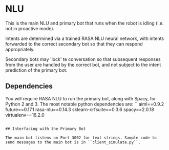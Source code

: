 # NLU

This is the main NLU and primary bot that runs when the robot is idling (i.e. not in proactive mode).

Intents are determined via a trained RASA NLU neural network, with intents forwarded to the correct secondary bot so that they can respond appropriately.

Secondary bots may 'lock' te conversation so that subsequent responses from the user are handled by the correct bot, and not subject to the intent prediction of the primary bot.

## Dependencies

You will require RASA NLU to run the primary bot, along with Spacy, for Python 2 and 3. The most notable python dependencies are:
``
aiml==0.9.2
future==0.17.1
rasa-nlu==0.14.3
sklearn-crfsuite==0.3.6
spacy==2.0.18
virtualenv==16.2.0
```

## Interfacing with the Primary Bot

The main bot listens on Port 3002 for text strings. Sample code to send messages to the main bot is in ``client_simulate.py``.
